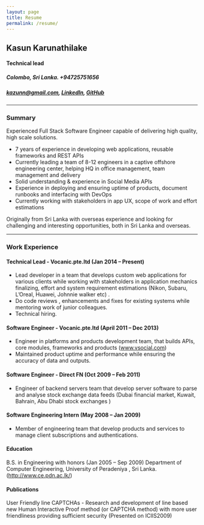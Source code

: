 ```yaml
---
layout: page
title: Resume
permalink: /resume/
---
```


## Kasun Karunathilake
#### Technical lead
##### Colombo, Sri Lanka.    +94725751656
##### <i class="svg-icon-small email"></i>[kazunn@gmail.com](mailto:kazunn@gmail.com), <i class="svg-icon-small linkedin"></i> [LinkedIn](https://www.linkedin.com/in/kazunn), <i class="svg-icon-small github"></i> [GitHub](https://github.com/kazunn)
---

### Summary


Experienced Full Stack Software Engineer capable of delivering high quality, high scale solutions.

* 7 years of experience in developing web applications, reusable frameworks and REST APIs
* Currently leading a team of 8-12 engineers in a captive offshore engineering center, helping HQ in office management, team management and delivery
* Solid understanding & experience in Social Media APIs
* Experience in deploying and ensuring uptime of products, document runbooks and interfacing with DevOps
* Currently working with stakeholders in app UX, scope of work and effort estimations

Originally from Sri Lanka with overseas experience and looking for challenging and interesting opportunities, both in Sri Lanka and overseas.

---

### Work Experience

#### Technical Lead - Vocanic.pte.ltd  (Jan 2014 – Present)
* Lead developer in a team that develops custom web applications for various  clients while working with stakeholders in application mechanics finalizing, effort and system requirement estimations 
(Nikon, Subaru, L’Oreal, Huawei, Johnnie walker etc) . 
* Do code reviews , enhancements and fixes for existing systems while mentoring work of junior colleagues. 
* Technical hiring. 


#### Software Engineer - Vocanic.pte.ltd (April 2011 – Dec 2013)
* Engineer in platforms and products development team, that builds APIs, core modules, frameworks and products (www.vsocial.com)
* Maintained product uptime and performance while ensuring the accuracy of data and outputs.

#### Software Engineer - Direct FN (Oct 2009 – Feb 2011)
* Engineer of backend servers team that develop server software to parse and analyse stock exchange data feeds (Dubai financial market, Kuwait, Bahrain, Abu Dhabi stock exchanges )

#### Software Engineering Intern (May 2008 – Jan 2009)
* Member of engineering team that develop products and services to manage client subscriptions and authentications.

#### Education

B.S. in Engineering with honors (Jan 2005 – Sep 2009) 
Department of Computer Engineering, University of Peradeniya , Sri Lanka.
(http://www.ce.pdn.ac.lk/)

#### Publications

User Friendly line CAPTCHAs - Research and development of line based new Human Interactive Proof method (or CAPTCHA method) with more user friendliness providing sufficient security (Presented on ICIIS2009) 
